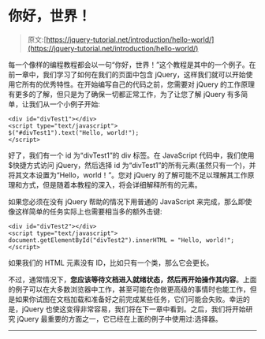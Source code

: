 # 你好，世界！

> 原文:[https://jquery-tutorial.net/introduction/hello-world/](https://jquery-tutorial.net/introduction/hello-world/)

每一个像样的编程教程都会以一句“你好，世界！”这个教程是其中的一个例子。在前一章中，我们学习了如何在我们的页面中包含 jQuery，这样我们就可以开始使用它所有的优秀特性。在开始编写自己的代码之前，您需要对 jQuery 的工作原理有更多的了解，但只是为了确保一切都正常工作，为了让您了解 jQuery 有多简单，让我们从一个小例子开始:

```
<div id="divTest1"></div>
<script type="text/javascript">
$("#divTest1").text("Hello, world!");
</script>
```

好了，我们有一个 id 为“divTest1”的 div 标签。在 JavaScript 代码中，我们使用$快捷方式访问 jQuery，然后选择 id 为“divTest1”的所有元素(虽然只有一个)，并将其文本设置为“Hello，world！”。您对 jQuery 的了解可能不足以理解其工作原理和方式，但是随着本教程的深入，将会详细解释所有的元素。

如果您必须在没有 jQuery 帮助的情况下用普通的 JavaScript 来完成，那么即使像这样简单的任务实际上也需要相当多的额外击键:

```
<div id="divTest2"></div>
<script type="text/javascript">
document.getElementById("divTest2").innerHTML = "Hello, world!";
</script>
```

如果我们的 HTML 元素没有 ID，比如只有一个类，那么它会更长。

<input type="hidden" name="IL_IN_ARTICLE">

不过，通常情况下，**您应该等待文档进入就绪状态，然后再开始操作其内容**。上面的例子可以在大多数浏览器中工作，甚至可能在你做更高级的事情时也能工作，但是如果你试图在文档加载和准备好之前完成某些任务，它们可能会失败。幸运的是，jQuery 也使这变得非常容易，我们将在下一章中看到。之后，我们将开始研究 jQuery 最重要的方面之一，它已经在上面的例子中使用过:选择器。

* * *